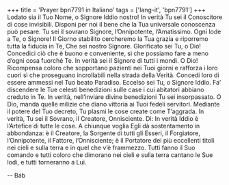 +++
title = 'Prayer bpn7791 in Italiano'
tags = ['lang-it', 'bpn7791']
+++
Lodato sia il Tuo Nome, o Signore Iddio nostro! In verità Tu sei il Conoscitore di cose invisibili. Disponi per noi il bene che la Tua universale conoscenza può pesare. Tu sei il sovrano Signore, l’Onnipotente, l’Amatissimo.
Ogni lode a Te, o Signore! Il Giorno stabilito cercheremo la Tua grazia e riporremo tutta la fiducia in Te, Che sei nostro Signore. Glorificato sei Tu, o Dio! Concedici ciò che è buono e conveniente, sì che possiamo fare a meno d’ogni cosa fuorché Te. In verità sei il Signore di tutti i mondi.
O Dio! Ricompensa coloro che sopportano pazienti nei Tuoi giorni e rafforza i loro cuori sì che proseguano incrollabili nella strada della Verità. Concedi loro di essere ammessi nel Tuo beato Paradiso. Eccelso sei Tu, o Signore Iddio. Fa’ discendere le Tue celesti benedizioni sulle case i cui abitatori abbiano creduto in Te. In verità, nell’inviare divine benedizioni Tu sei insorpassato. O Dio, manda quelle milizie che diano vittoria ai Tuoi fedeli servitori. Mediante il potere del Tuo decreto, Tu plasmi le cose create come T’aggrada. In verità, Tu sei il Sovrano, il Creatore, Onnisciente.
Dì: In verità Iddio è l’Artefice di tutte le cose. A chiunque voglia Egli dà sostentamento in abbondanza: è il Creatore, la Sorgente di tutti gli Esseri, il Forgiatore, l’Onnipotente, il Fattore, l’Onnisciente; è il Portatore dei più eccellenti titoli nei cieli e sulla terra e in quel che v’è frammezzo. Tutti fanno il Suo comando e tutti coloro che dimorano nei cieli e sulla terra cantano le Sue lodi, e tutti torneranno a Lui.

-- Báb
